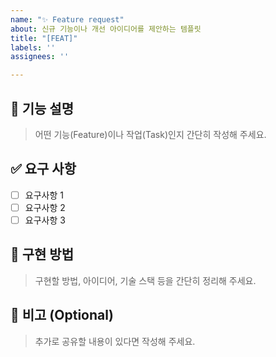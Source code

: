 ```yaml
---
name: "✨ Feature request"
about: 신규 기능이나 개선 아이디어를 제안하는 템플릿
title: "[FEAT]"
labels: ''
assignees: ''

---
```


## 📝 기능 설명
>어떤 기능(Feature)이나 작업(Task)인지 간단히 작성해 주세요.

## ✅ 요구 사항
- [ ] 요구사항 1
- [ ] 요구사항 2
- [ ] 요구사항 3

## 🔧 구현 방법
>구현할 방법, 아이디어, 기술 스택 등을 간단히 정리해 주세요.

## 💬 비고 (Optional)
>추가로 공유할 내용이 있다면 작성해 주세요.
